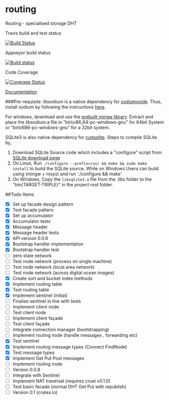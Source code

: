 # routing

Routing - specialised storage DHT

Travis build and test status

[![Build Status](https://travis-ci.org/dirvine/routing.svg?branch=master)](https://travis-ci.org/dirvine/routing)

Appveyor build status

[![Build status](https://ci.appveyor.com/api/projects/status/ni7c20e9aux3g01i?svg=true)](https://ci.appveyor.com/project/dirvine/routing)

Code Coverage

[![Coverage Status](https://coveralls.io/repos/dirvine/routing/badge.svg?branch=master)](https://coveralls.io/r/dirvine/routing?branch=master)

[Documentation](http://dirvine.github.io/routing/routing/)

###Pre-requisite:
libsodium is a native dependency for [sodiumxoide](https://github.com/dnaq/sodiumoxide). Thus, install sodium by following the instructions [here](http://doc.libsodium.org/installation/index.html).

For windows, download and use the [prebuilt mingw library](https://download.libsodium.org/libsodium/releases/libsodium-1.0.2-mingw.tar.gz).
Extract and place the libsodium.a file in "bin\x86_64-pc-windows-gnu" for 64bit System or "bin\i686-pc-windows-gnu" for a 32bit system.

SQLite3 is also native dependency for [rustsqlite](https://github.com/linuxfood/rustsqlite).
Steps to compile SQLite by,
1. Download SQLite Source code which includes a "configure" script from [SQLite download page](https://www.sqlite.org/download.html) 
2. On Linux, Run `./configure --prefix=/usr && make && sudo make install` to build the SQLite source. While on Windows Users can build using (mingw + msys) and run './configure && make' 
3. On Windows, Copy the `libsqlite3.a` file from the .libs folder to the "bin\{TARGET-TRIPLE}" in the project root folder.
 
 
##Todo Items

- [x] Set up facade design pattern
- [x] Test facade pattern
- [x] Set up accumulator
- [x] Accumulator tests
- [x] Message header 
- [x] Message header tests
- [x] API version 0.0.6
- [x] Bootstrap handler implementation
- [x] Bootstrap handler test
- [ ] zero state network
- [ ] Test node network (process on single machine)
- [ ] Test node network (local area network)
- [ ] Test node network (across digital ocean images)
- [x] Create sort and bucket index methods 
- [x] Implement routing table
- [x] Test routing table 
- [x] Implement sentinel (initial)
- [ ] Finalise sentinel in line with tests
- [ ] Implement client node
- [ ] Test client node
- [ ] Implement client façade
- [ ] Test client façade
- [ ] Integrate connection manager (bootstrapping)
- [ ] Implement routing node (handle messages , forwarding etc)
- [x] Test sentinel 
- [x] Implement routing message types (Connect FindNode)
- [x] Test message types
- [x] Implement Get Put Post messages
- [ ] Implement routing node
- [ ] Version 0.0.8
- [ ] Integrate with Sentinel
- [ ] Implement NAT traversal (requires crust v0.1.0)
- [ ] Test basic facade (normal DHT Get Put with republish)
- [ ] Version 0.1 (crates.io)
